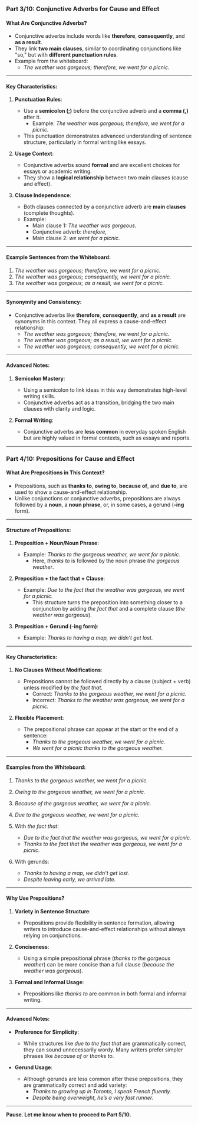 ### Part 3/10: Conjunctive Adverbs for Cause and Effect

#### What Are Conjunctive Adverbs?

- Conjunctive adverbs include words like **therefore**, **consequently**, and **as a result**.
- They link **two main clauses**, similar to coordinating conjunctions like "so," but with **different punctuation rules**.
- Example from the whiteboard:
    - _The weather was gorgeous; therefore, we went for a picnic._

---

#### Key Characteristics:

1. **Punctuation Rules**:
    
    - Use a **semicolon (;)** before the conjunctive adverb and a **comma (,)** after it.
        - Example: _The weather was gorgeous; therefore, we went for a picnic._
    - This punctuation demonstrates advanced understanding of sentence structure, particularly in formal writing like essays.
2. **Usage Context**:
    
    - Conjunctive adverbs sound **formal** and are excellent choices for essays or academic writing.
    - They show a **logical relationship** between two main clauses (cause and effect).
3. **Clause Independence**:
    
    - Both clauses connected by a conjunctive adverb are **main clauses** (complete thoughts).
    - Example:
        - Main clause 1: _The weather was gorgeous._
        - Conjunctive adverb: _therefore,_
        - Main clause 2: _we went for a picnic._

---

#### Example Sentences from the Whiteboard:

1. _The weather was gorgeous; therefore, we went for a picnic._
2. _The weather was gorgeous; consequently, we went for a picnic._
3. _The weather was gorgeous; as a result, we went for a picnic._

---

#### Synonymity and Consistency:

- Conjunctive adverbs like **therefore**, **consequently**, and **as a result** are synonyms in this context. They all express a cause-and-effect relationship:
    - _The weather was gorgeous; therefore, we went for a picnic._
    - _The weather was gorgeous; as a result, we went for a picnic._
    - _The weather was gorgeous; consequently, we went for a picnic._

---

#### Advanced Notes:

1. **Semicolon Mastery**:
    
    - Using a semicolon to link ideas in this way demonstrates high-level writing skills.
    - Conjunctive adverbs act as a transition, bridging the two main clauses with clarity and logic.
2. **Formal Writing**:
    
    - Conjunctive adverbs are **less common** in everyday spoken English but are highly valued in formal contexts, such as essays and reports.

---

### Part 4/10: Prepositions for Cause and Effect

#### What Are Prepositions in This Context?

- Prepositions, such as **thanks to**, **owing to**, **because of**, and **due to**, are used to show a cause-and-effect relationship.
- Unlike conjunctions or conjunctive adverbs, prepositions are always followed by a **noun**, a **noun phrase**, or, in some cases, a gerund (**-ing** form).

---

#### Structure of Prepositions:

1. **Preposition + Noun/Noun Phrase**:
    
    - Example: _Thanks to the gorgeous weather, we went for a picnic._
        - Here, _thanks to_ is followed by the noun phrase _the gorgeous weather_.
2. **Preposition + the fact that + Clause**:
    
    - Example: _Due to the fact that the weather was gorgeous, we went for a picnic._
        - This structure turns the preposition into something closer to a conjunction by adding _the fact that_ and a complete clause (_the weather was gorgeous_).
3. **Preposition + Gerund (-ing form)**:
    
    - Example: _Thanks to having a map, we didn’t get lost._

---

#### Key Characteristics:

1. **No Clauses Without Modifications**:
    
    - Prepositions cannot be followed directly by a clause (subject + verb) unless modified by _the fact that_.
        - Correct: _Thanks to the gorgeous weather, we went for a picnic._
        - Incorrect: _Thanks to the weather was gorgeous, we went for a picnic._
2. **Flexible Placement**:
    
    - The prepositional phrase can appear at the start or the end of a sentence:
        - _Thanks to the gorgeous weather, we went for a picnic._
        - _We went for a picnic thanks to the gorgeous weather._

---

#### Examples from the Whiteboard:

1. _Thanks to the gorgeous weather, we went for a picnic._
    
2. _Owing to the gorgeous weather, we went for a picnic._
    
3. _Because of the gorgeous weather, we went for a picnic._
    
4. _Due to the gorgeous weather, we went for a picnic._
    
5. With _the fact that_:
    
    - _Due to the fact that the weather was gorgeous, we went for a picnic._
    - _Thanks to the fact that the weather was gorgeous, we went for a picnic._
6. With gerunds:
    
    - _Thanks to having a map, we didn’t get lost._
    - _Despite leaving early, we arrived late._

---

#### Why Use Prepositions?

1. **Variety in Sentence Structure**:
    
    - Prepositions provide flexibility in sentence formation, allowing writers to introduce cause-and-effect relationships without always relying on conjunctions.
2. **Conciseness**:
    
    - Using a simple prepositional phrase (_thanks to the gorgeous weather_) can be more concise than a full clause (_because the weather was gorgeous_).
3. **Formal and Informal Usage**:
    
    - Prepositions like _thanks to_ are common in both formal and informal writing.

---

#### Advanced Notes:

- **Preference for Simplicity**:
    
    - While structures like _due to the fact that_ are grammatically correct, they can sound unnecessarily wordy. Many writers prefer simpler phrases like _because of_ or _thanks to_.
- **Gerund Usage**:
    
    - Although gerunds are less common after these prepositions, they are grammatically correct and add variety:
        - _Thanks to growing up in Toronto, I speak French fluently._
        - _Despite being overweight, he’s a very fast runner._

---

**Pause. Let me know when to proceed to Part 5/10.**